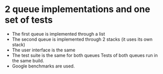 2 queue implementations and one set of tests
===
- The first queue is implemented through a list
- The second queue is implemented through 2 stacks (it uses its own stack)
- The user interface is the same
- The test suite is the same for both queues
 Tests of both queues run in the same build.
- Google benchmarks are used.
